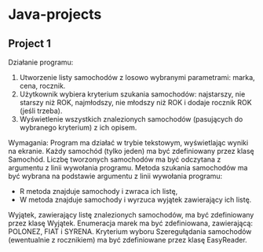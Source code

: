 # Java-projects

## Project 1
Działanie programu:
1. Utworzenie listy samochodów z losowo wybranymi parametrami: marka, cena, rocznik.
2. Użytkownik wybiera kryterium szukania samochodów: najstarszy, nie starszy niż ROK, najmłodszy, nie młodszy niż ROK i dodaje rocznik ROK (jeśli trzeba).
3. Wyświetlenie wszystkich znalezionych samochodów (pasujących do wybranego kryterium) z ich opisem.

Wymagania: 
Program ma działać w trybie tekstowym, wyświetlając wyniki na ekranie. Każdy samochód (tylko jeden) ma być zdefiniowany przez klasę Samochód. Liczbę tworzonych samochodów ma być odczytana z argumentu z linii wywołania programu. Metoda szukania samochodów ma być wybrana na podstawie argumentu z linii wywołania programu: 
- R metoda znajduje samochody i zwraca ich listę,
- W metoda znajduje samochody i wyrzuca wyjątek zawierający ich listę.

Wyjątek, zawierający listę znalezionych samochodów, ma być zdefiniowany przez klasę Wyjątek. Enumeracja marek ma być zdefiniowana, zawierającą: POLONEZ, FIAT i SYRENA. Kryterium wyboru Szeregułądania samochodów (ewentualnie z rocznikiem) ma być zdefiniowane przez klasę EasyReader.
